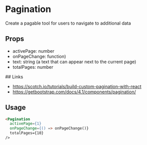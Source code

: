 # Pagination

Create a pagable tool for users to navigate to additional data

## Props

- activePage: number
- onPageChange: function)
- text: string (a text that can appear next to the current page)
- totalPages: number

## Links

- https://scotch.io/tutorials/build-custom-pagination-with-react
- https://getbootstrap.com/docs/4.1/components/pagination/

## Usage

<Pagination
  totalRecords={}
  pageLimit={}
  pageNeighbours={}
  onPageChanged={}
/>

```html
<Pagination
  activePage={1}
  onPageChange={() => onPageChange()}
  totalPages={10}
/>
```

